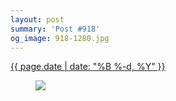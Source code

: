 ```yaml
---
layout: post
summary: 'Post #918'
og_image: 918-1280.jpg
---
```


<p>
 <time>
  <a href="/918">
   {{ page.date | date: "%B %-d, %Y" }}
  </a>
 </time>
 <a href="/918">
  <figure data-taken="10/7/2019">
   <img sizes="(min-width: 700px) 50vw, calc(100vw - 2rem)" src="{{ site.assets_url }}/918-640.jpg" srcset="{{ site.assets_url }}/918-320.jpg 320w, {{ site.assets_url }}/918-640.jpg 640w, {{ site.assets_url }}/918-960.jpg 960w, {{ site.assets_url }}/918-1280.jpg 1280w"/>
  </figure>
 </a>
</p>
